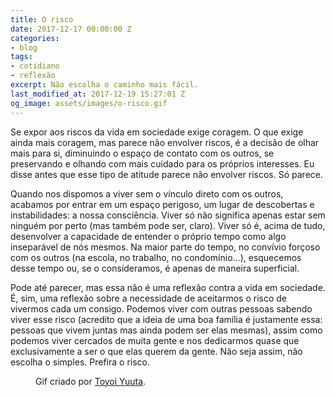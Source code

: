 ```yaml
---
title: O risco
date: 2017-12-17 00:00:00 Z
categories:
- blog
tags:
- cotidiano
- reflexão
excerpt: Não escolha o caminho mais fácil.
last_modified_at: 2017-12-19 15:27:01 Z
og_image: assets/images/o-risco.gif
---
```


Se expor aos riscos da vida em sociedade exige coragem. O que exige ainda mais coragem, mas parece não envolver riscos, é a decisão de olhar mais para si, diminuindo o espaço de contato com os outros, se preservando e olhando com mais cuidado para os próprios interesses. Eu disse antes que esse tipo de atitude parece não envolver riscos. Só parece.

Quando nos dispomos a viver sem o vínculo direto com os outros, acabamos por entrar em um espaço perigoso, um lugar de descobertas e instabilidades: a nossa consciência. Viver só não significa apenas estar sem ninguém por perto (mas também pode ser, claro). Viver só é, acima de tudo, desenvolver a capacidade de entender o próprio tempo como algo inseparável de nós mesmos. Na maior parte do tempo, no convívio forçoso com os outros (na escola, no trabalho, no condomínio…), esquecemos desse tempo ou, se o consideramos, é apenas de maneira superficial.

Pode até parecer, mas essa não é uma reflexão contra a vida em sociedade. É, sim, uma reflexão sobre a necessidade de aceitarmos o risco de vivermos cada um consigo. Podemos viver com outras pessoas sabendo viver esse risco (acredito que a ideia de uma boa família é justamente essa: pessoas que vivem juntas mas ainda podem ser elas mesmas), assim como podemos viver cercados de muita gente e nos dedicarmos quase que exclusivamente a ser o que elas querem da gente. Não seja assim, não escolha o simples. Prefira o risco.

<figure style="" class="align-left">
  <img src="{{ site.url }}{{ site.baseurl }}/assets/images/o-risco.gif" alt="">
  <figcaption>Gif criado por <a href="http://1041uuu.tumblr.com/">Toyoi Yuuta</a>.</figcaption>
</figure> 
